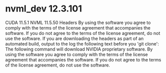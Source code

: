# nvml_dev 12.3.101

CUDA 11.5.1 NVML 11.5.50 Headers
By using the software you agree to comply with the terms of the license agreement
that accompanies the software.
If you do not agree to the terms of the license agreement, do not use the software.
If you are downloading the headers as part of an automated build, output to the log the following text before you 'git clone':
The following command will download NVIDIA proprietary software. By using the software you agree to comply with the terms of the license agreement that accompanies the software. If you do not agree to the terms of the license agreement, do not use the software.

